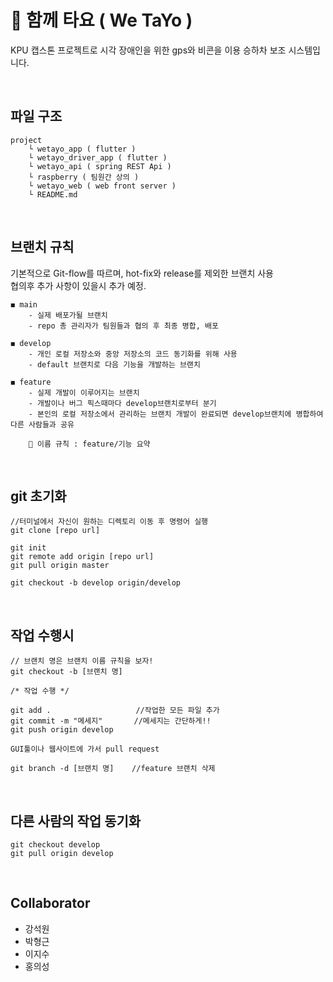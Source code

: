 # 🚌 함께 타요 ( We TaYo )

KPU 캡스톤 프로젝트로 시각 장애인을 위한 gps와 비콘을 이용
승하차 보조 시스템입니다.

<br>

## 파일 구조

```
project
    └ wetayo_app ( flutter )
    └ wetayo_driver_app ( flutter )
    └ wetayo_api ( spring REST Api )
    └ raspberry ( 팀원간 상의 )
    └ wetayo_web ( web front server )
    └ README.md
```

<br>

## 브랜치 규칙

기본적으로 Git-flow를 따르며, hot-fix와 release를 제외한 브랜치 사용<br>
협의후 추가 사항이 있을시 추가 예정.

```
◼ main
    - 실제 배포가될 브랜치
    - repo 총 관리자가 팀원들과 협의 후 최종 병합, 배포

◼ develop
    - 개인 로컬 저장소와 중앙 저장소의 코드 동기화를 위해 사용
    - default 브랜치로 다음 기능을 개발하는 브랜치

◼ feature
    - 실제 개발이 이루어지는 브랜치
    - 개발이나 버그 픽스때마다 develop브랜치로부터 분기
    - 본인의 로컬 저장소에서 관리하는 브랜치 개발이 완료되면 develop브랜치에 병합하여 다른 사람들과 공유

    🔹 이름 규칙 : feature/기능 요약

```

<br>

## git 초기화

```
//터미널에서 자신이 원하는 디렉토리 이동 후 명령어 실행
git clone [repo url]

git init
git remote add origin [repo url]
git pull origin master

git checkout -b develop origin/develop
```

<br>

## 작업 수행시

```
// 브랜치 명은 브랜치 이름 규칙을 보자!
git checkout -b [브랜치 명]

/* 작업 수행 */

git add .                   //작업한 모든 파일 추가
git commit -m "메세지"       //메세지는 간단하게!!
git push origin develop

GUI툴이나 웹사이트에 가서 pull request

git branch -d [브랜치 명]    //feature 브랜치 삭제
```

<br>

## 다른 사람의 작업 동기화

```
git checkout develop
git pull origin develop
```

<br>

## Collaborator

- 강석원
- 박형근
- 이지수
- 홍의성
